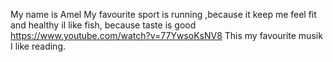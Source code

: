 My name is Amel
My favourite sport is running ,because it keep me feel fit and healthy
iI like fish, because taste is good
https://www.youtube.com/watch?v=77YwsoKsNV8  This my favourite musik
I like reading.
